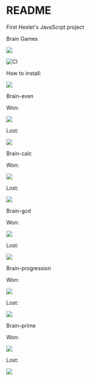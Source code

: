 # README

First Hexlet's JavaScrpt project

Brain Games

<a href="https://codeclimate.com/github/codeclimate/codeclimate/maintainability"><img src="https://api.codeclimate.com/v1/badges/a99a88d28ad37a79dbf6/maintainability" /></a>

![CI](https://github.com/pavels3579/frontend-project-lvl1/workflows/CI/badge.svg)


How to install:

<a href="https://asciinema.org/a/JHA7bWRpsO2ji5u1m58UVphL5" target="_blank"><img src="https://asciinema.org/a/JHA7bWRpsO2ji5u1m58UVphL5.svg" /></a>

Brain-even

Won:

<a href="https://asciinema.org/a/sLMEukDyOtu1x0NFIOn44rSAO" target="_blank"><img src="https://asciinema.org/a/sLMEukDyOtu1x0NFIOn44rSAO.svg" /></a>

Lost:

<a href="https://asciinema.org/a/zJ0s2rnl9mCs4GHzwOpD308jH" target="_blank"><img src="https://asciinema.org/a/zJ0s2rnl9mCs4GHzwOpD308jH.svg" /></a>


Brain-calc

Won:

<a href="https://asciinema.org/a/4nTTuQCBHOGsMZgoGP4SuNR2Y" target="_blank"><img src="https://asciinema.org/a/4nTTuQCBHOGsMZgoGP4SuNR2Y.svg" /></a>

Lost:

<a href="https://asciinema.org/a/IQ9CTjLVbxKadEtq4nM5kpGYx" target="_blank"><img src="https://asciinema.org/a/IQ9CTjLVbxKadEtq4nM5kpGYx.svg" /></a>


Brain-gcd

Won:

<a href="https://asciinema.org/a/DVicTXen7UnDTBojydWKbWK7G" target="_blank"><img src="https://asciinema.org/a/DVicTXen7UnDTBojydWKbWK7G.svg" /></a>

Lost:

<a href="https://asciinema.org/a/nro5mzsaATCAQJljFyCdbsvKh" target="_blank"><img src="https://asciinema.org/a/nro5mzsaATCAQJljFyCdbsvKh.svg" /></a>


Brain-progression

Won:

<a href="https://asciinema.org/a/splhH9YjbiH4DFLTg1HhW1hWQ" target="_blank"><img src="https://asciinema.org/a/splhH9YjbiH4DFLTg1HhW1hWQ.svg" /></a>

Lost:

<a href="https://asciinema.org/a/NZcwXd7Sg662Tyr6cBxztJPY8" target="_blank"><img src="https://asciinema.org/a/NZcwXd7Sg662Tyr6cBxztJPY8.svg" /></a>


Brain-prime

Won:

<a href="https://asciinema.org/a/YtR05HPCtqR56BZ2LjgvlfMdQ" target="_blank"><img src="https://asciinema.org/a/YtR05HPCtqR56BZ2LjgvlfMdQ.svg" /></a>

Lost:

<a href="https://asciinema.org/a/UTcWifcXx3I15HEavPu1z7Ziv" target="_blank"><img src="https://asciinema.org/a/UTcWifcXx3I15HEavPu1z7Ziv.svg" /></a>




